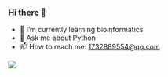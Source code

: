 ### Hi there 👋

- 🌱 I’m currently learning bioinformatics
- 💬 Ask me about Python
- 📫 How to reach me: 1732889554@qq.com

![](https://github-readme-stats.vercel.app/api?username=DENGWENPENG)
